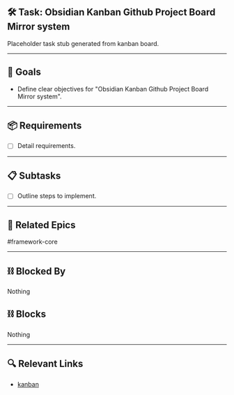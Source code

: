 ## 🛠️ Task: Obsidian Kanban Github Project Board Mirror system

Placeholder task stub generated from kanban board.

---

## 🎯 Goals

- Define clear objectives for "Obsidian Kanban Github Project Board Mirror system".

---

## 📦 Requirements

- [ ] Detail requirements.

---

## 📋 Subtasks

- [ ] Outline steps to implement.

---

## 🔗 Related Epics

#framework-core

---

## ⛓️ Blocked By

Nothing

## ⛓️ Blocks

Nothing

---

## 🔍 Relevant Links

- [kanban](../boards/kanban.md)
